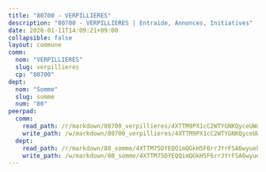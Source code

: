 ```yaml
---
title: "80700 - VERPILLIERES"
description: "80700 - VERPILLIERES | Entraide, Annonces, Initiatives"
date: 2020-01-11T14:09:21+09:00
collapsible: false
layout: commune
comm:
  nom: "VERPILLIERES"
  slug: verpillieres
  cp: "80700"
dept:
  nom: "Somme"
  slug: somme
  num: "80"
peerpad:
  comm:
    read_path: /r/markdown/80700_verpillieres/4XTTM9PX1cC2WTYGNKQyceUWoHrrQkRCL8yZ853igtRNZzzuH
    write_path: /w/markdown/80700_verpillieres/4XTTM9PX1cC2WTYGNKQyceUWoHrrQkRCL8yZ853igtRNZzzuH-K3TgUUj8E3bFNhFafvayEcQw8EmVhE2VzvCm28pJRTbgb8DonNMtJThbfJpzmKD6XkgcTXNwjaya2mvnkVpw3a6fgCZYy68LFtZj7TGq1SGStGwz63SmmFqAdhGwmqzFCdqH1RGX
  dept:
    read_path: /r/markdown/80_somme/4XTTM75DYEQQimQGkH5F6rrJYrFSA6wyuekdgioEx7v45YjSw
    write_path: /w/markdown/80_somme/4XTTM75DYEQQimQGkH5F6rrJYrFSA6wyuekdgioEx7v45YjSw-K3TgTuB1DbUNHuFo9Fhh6JTUriPx8E5izGkmw9RSNTjUtMFPoZhqqp87szE8th3EytWSHGdhUuQUPjam8aJZh1SdH8pL3ibgUbMdNhU17kjAmSa49LMB2GjXvVwDVurE8mgce3XM
---
```


